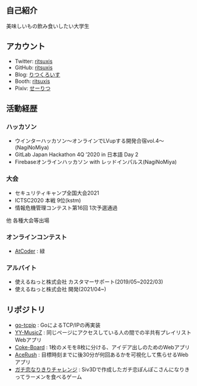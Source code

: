 ## 自己紹介
美味しいもの飲み食いしたい大学生

## アカウント
- Twitter: [ritsuxis](https://twitter.com/ritsuxis)
- GitHub: [ritsuxis](https://github.com/ritsuxis)
- Blog: [りつくろいす](https://seiritsu.hateblo.jp/)
- Booth: [ritsuxis](https://ritsuxis.booth.pm/)
- Pixiv: [せーりつ](https://www.pixiv.net/users/65179763)

## 活動経歴

### ハッカソン
- ウインターハッカソン〜オンラインでLVupする開発合宿vol.4〜(NagiNoMiya)
- GitLab Japan Hackathon 4Q ’2020 in 日本語 Day 2
- Firebaseオンラインハッカソン with レッドインパルス(NagiNoMiya)

### 大会
- セキュリティキャンプ全国大会2021
- ICTSC2020 本戦 9位(kstm)
- 情報危機管理コンテスト第16回 1次予選通過

他 各種大会等出場

### オンラインコンテスト
- [AtCoder](https://atcoder.jp/users/seiritsu?lang=ja) : 緑

### アルバイト
- 使えるねっと株式会社 カスタマーサポート(2019/05~2022/03)
- 使えるねっと株式会社 開発(2021/04~)

## リポジトリ
- [go-tcpip](https://github.com/ritsuxis/go-tcpip) : GoによるTCP/IPの再実装
- [YY-MusicZ](https://github.com/NaginoMiya/YY-MusicZ) : 同じページにアクセスしている人の間での半共有プレイリストWebアプリ
- [Coke-Board](https://github.com/NaginoMiya/CokeBoard) : 1枚のメモを8枚に分ける、アイデア出しのためのWebアプリ
- [AceRush](https://github.com/NaginoMiya/AceRush) : 目標時刻までに後30分が何回あるかを可視化して焦らせるWebアプリ
- [ガチ恋なりきりチャレンジ](https://ritsuxis.booth.pm/items/3511543) : Siv3Dで作成したガチ恋ぽんぽこさんになりきってラーメンを食べるゲーム 

